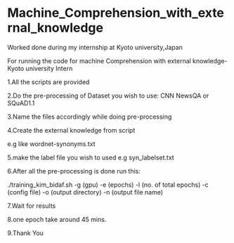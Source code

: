 # Machine_Comprehension_with_external_knowledge
Worked done during my internship at Kyoto university,Japan

For running the code for machine Comprehension with external knowledge- Kyoto university Intern

1.All the scripts are provided

2.Do the pre-processing of Dataset you wish to use: CNN NewsQA or SQuAD1.1

3.Name the files accordingly while doing pre-processing

4.Create the external knowledge from script

  e.g like wordnet-synonyms.txt
  
5.make the label file you wish to used e.g syn_labelset.txt

6.After all the pre-processing is done run this:

  ./training_kim_bidaf.sh -g (gpu) -e (epochs) -l (no. of total epochs) -c (config file) -o (output directory) -n (output file name)
  
7.Wait for results

8.one epoch take around 45 mins.

9.Thank You
